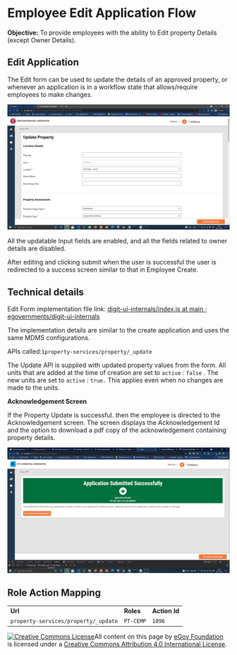 # Employee Edit Application Flow

**Objective:** To provide employees with the ability to Edit property Details (except Owner Details).

## **Edit Application**

The Edit form can be used to update the details of an approved property, or whenever an application is in a workflow state that allows/require employees to make changes.

![](<../../../../../.gitbook/assets/image (241).png>)

All the updatable Input fields are enabled, and all the fields related to owner details are disabled.

After editing and clicking submit when the user is successful the user is redirected to a success screen similar to that in Employee Create.

## **Technical details**

Edit Form implementation file link: [<img src="https://github.com/fluidicon.png" alt="" data-size="line">digit-ui-internals/index.js at main · egovernments/digit-ui-internals](https://github.com/egovernments/digit-ui-internals/blob/main/packages/modules/pt/src/pages/employee/EditApplication/index.js)

The implementation details are similar to the create application and uses the same MDMS configurations.

APIs called:`1property-services/property/_update`

The Update API is supplied with updated property values from the form. All units that are added at the time of creation are set to `active` : `false` . The new units are set to `active` : `true.` This applies even when no changes are made to the units.

**Acknowledgement Screen**

If the Property Update is successful. then the employee is directed to the Acknowledgement screen. The screen displays the Acknowledgement Id and the option to download a pdf copy of the acknowledgement containing property details.

![](<../../../../../.gitbook/assets/image (212).png>)

## **Role Action Mapping**

|                                      |           |               |
| ------------------------------------ | --------- | ------------- |
| **Url**                              | **Roles** | **Action Id** |
| `property-services/property/_update` | `PT-CEMP` | `1896`        |

[![Creative Commons License](https://i.creativecommons.org/l/by/4.0/80x15.png)](http://creativecommons.org/licenses/by/4.0/)All content on this page by [eGov Foundation ](https://egov.org.in/)is licensed under a [Creative Commons Attribution 4.0 International License](http://creativecommons.org/licenses/by/4.0/).
